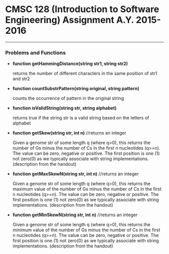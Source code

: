 # CMSC 128 (Introduction to Software Engineering) Assignment A.Y. 2015-2016

---

### Problems and Functions 

- **function getHammingDistance(string str1, string str2)**   

  returns the number of different characters in the same position of str1 and str2

- **function countSubstrPattern(string original, string pattern)**

  counts the occurrence of pattern in the original string

- **function isValidString(string str, string alphabet)**

  returns true if the string str is a valid string based on the letters of alphabet

- **function getSkew(string str, int n)** //returns an integer

  Given a genome str of some length q (where q>0), this returns the number of Gs minus the number of Cs
in the first n nucleotides (q>=n). The value can be zero, negative or positive. The first position is
one (1) not zero(0) as we typically associate with string implementations. (description from the handout)

- **function getMaxSkewN(string str, int n)** //returns an integer

  Given a genome str of some length q (where q>0), this returns the maximum value of the number of Gs minus the
number of Cs in the first n nucleotides (q>=n). The value can be zero, negative or positive. The first position
is one (1) not zero(0) as we typically associate with string implementations. (description from the handout)

- **function getMinSkewN(string str, int n)** //returns an integer

  Given a genome str of some length q (where q>0), this returns the minimum value of the number of Gs minus the
number of Cs in the first n nucleotides (q>=n). The value can be zero, negative or positive. The first position
is one (1) not zero(0) as we typically associate with string implementations. (description from the handout)

